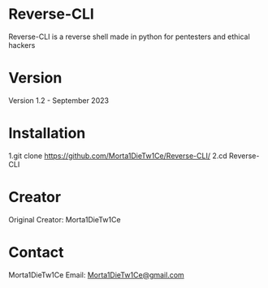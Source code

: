 # Reverse-CLI

Reverse-CLI is a reverse shell made in python for pentesters 
and ethical hackers

# Version

Version 1.2 - September 2023

# Installation

1.git clone https://github.com/Morta1DieTw1Ce/Reverse-CLI/
2.cd Reverse-CLI

# Creator

Original Creator: Morta1DieTw1Ce

# Contact

Morta1DieTw1Ce Email: Morta1DieTw1Ce@gmail.com
